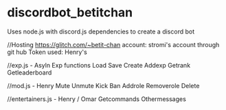 # discordbot_betitchan
Uses node.js with discord.js dependencies to create a discord bot

//Hosting
https://glitch.com/~betit-chan
account: stromi's account through git hub
Token used: Henry's

//exp.js - Asyln
Exp functions
Load
Save
Create
Addexp
Getrank
Getleaderboard

//mod.js - Henry
Mute
Unmute
Kick
Ban
Addrole
Removerole
Delete

//entertainers.js - Henry / Omar
Getcommands
Othermessages

